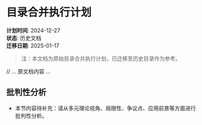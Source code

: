 # 目录合并执行计划

**计划时间**: 2024-12-27  
**状态**: 历史文档  
**迁移日期**: 2025-01-17

> 注：本文档为原始目录合并执行计划，已迁移至历史目录作为参考。

// ... 原文档内容 ...

## 批判性分析

- 本节内容待补充：请从多元理论视角、局限性、争议点、应用前景等方面进行批判性分析。
